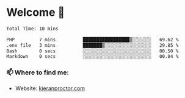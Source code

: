 # Welcome 🦘

<!--START_SECTION:waka-->

```txt
Total Time: 10 mins

PHP         7 mins          █████████████████▒░░░░░░░   69.62 %
.env file   3 mins          ███████▒░░░░░░░░░░░░░░░░░   29.85 %
Bash        0 secs          ░░░░░░░░░░░░░░░░░░░░░░░░░   00.50 %
Markdown    0 secs          ░░░░░░░░░░░░░░░░░░░░░░░░░   00.04 %
```

<!--END_SECTION:waka-->

### 📫 Where to find me:

-   Website: [kieranproctor.com](https://kieranproctor.com/)
